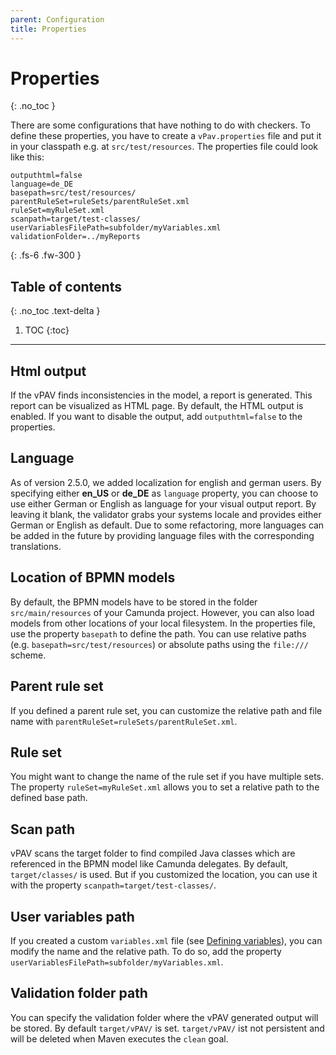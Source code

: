 ```yaml
---
parent: Configuration
title: Properties
---
```


# Properties
{: .no_toc }


There are some configurations that have nothing to do with checkers. To define these properties, you have to create a ``vPav.properties`` file and put it in your classpath e.g. at `src/test/resources`.
The properties file could look like this:
```
outputhtml=false
language=de_DE
basepath=src/test/resources/
parentRuleSet=ruleSets/parentRuleSet.xml
ruleSet=myRuleSet.xml
scanpath=target/test-classes/
userVariablesFilePath=subfolder/myVariables.xml
validationFolder=../myReports
```
{: .fs-6 .fw-300 }

## Table of contents
{: .no_toc .text-delta }

1. TOC
{:toc}

---
## Html output
If the vPAV finds inconsistencies in the model, a report is generated. 
This report can be visualized as HTML page. By default, the HTML output is enabled. 
If you want to disable the output, add `outputhtml=false` to the properties.

## Language
As of version 2.5.0, we added localization for english and german users.
By specifying either **en_US** or **de_DE** as ``language`` property, you can choose to use either German or English as language for your visual output report. 
By leaving it blank, the validator grabs your systems locale and provides either German or English as default. 
Due to some refactoring, more languages can be added in the future by providing language files with the corresponding translations.

## Location of BPMN models
By default, the BPMN models have to be stored in the folder ``src/main/resources`` of your Camunda project. 
However, you can also load models from other locations of your local filesystem.
In the properties file, use the property ``basepath`` to define the path.
You can use relative paths (e.g. ```basepath=src/test/resources```) or absolute paths using the ``file:///`` scheme.

## Parent rule set
If you defined a parent rule set, you can customize the relative path and file name with `parentRuleSet=ruleSets/parentRuleSet.xml`.

## Rule set 
You might want to change the name of the rule set if you have multiple sets. 
The property `ruleSet=myRuleSet.xml` allows you to set a relative path to the defined base path.

## Scan path
vPAV scans the target folder to find compiled Java classes which are referenced in the BPMN model like Camunda delegates.
By default, `target/classes/` is used. But if you customized the location, you can use it with the property `scanpath=target/test-classes/`.

## User variables path
If you created a custom `variables.xml` file (see  [Defining variables](Configuration/UserVariables.mde)), you can modify the name and the relative path. 
To do so, add the property `userVariablesFilePath=subfolder/myVariables.xml`.

## Validation folder path
You can specify the validation folder where the vPAV generated output will be stored. By default `target/vPAV/` is set.
`target/vPAV/` ist not persistent and will be deleted when Maven executes the `clean` goal.